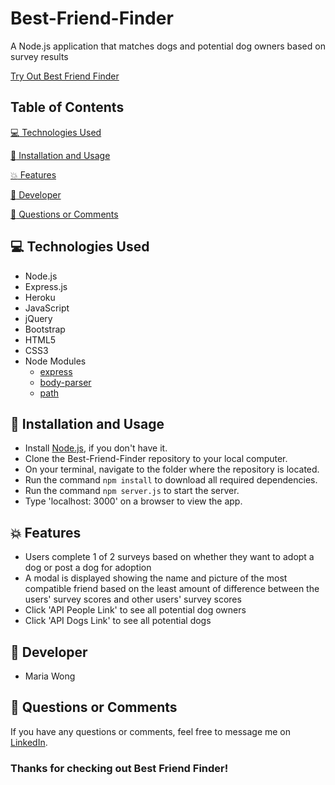 # Best-Friend-Finder

A Node.js application that matches dogs and potential dog owners based on survey results

[Try Out Best Friend Finder](https://pacific-retreat-17056.herokuapp.com/)


## Table of Contents

[:computer:  Technologies Used](#technologies-used)

[:dvd:  Installation and Usage](#installation)

[:boom:  Features](#features)

[:bust_in_silhouette:  Developer](#developer)

[:email:  Questions or Comments](#questions-or-comments)


## <a name="technologies-used"></a> :computer: Technologies Used 
 
* Node.js
* Express.js
* Heroku
* JavaScript
* jQuery
* Bootstrap
* HTML5
* CSS3
* Node Modules
	* [express](https://www.npmjs.com/package/express)
	* [body-parser](https://www.npmjs.com/package/body-parser)
	* [path](https://www.npmjs.com/package/path) 

## <a name="installation"></a> :dvd: Installation and Usage 

* Install [Node.js](https://nodejs.org/en/download/), if you don't have it.
* Clone the Best-Friend-Finder repository to your local computer.
* On your terminal, navigate to the folder where the repository is located.
* Run the command `npm install` to download all required dependencies.
* Run the command `npm server.js` to start the server.
* Type 'localhost: 3000' on a browser to view the app.


## <a name="features"></a> :boom: Features

* Users complete 1 of 2 surveys based on whether they want to adopt a dog or post a dog for adoption
* A modal is displayed showing the name and picture of the most compatible friend based on the least amount of difference between the users' survey scores and other users' survey scores
* Click 'API People Link' to see all potential dog owners
* Click 'API Dogs Link' to see all potential dogs


## <a name="developer"></a> :bust_in_silhouette: Developer

* Maria Wong 


## <a name="questions-or-comments"></a> :email: Questions or Comments 

If you have any questions or comments, feel free to message me on [LinkedIn](https://www.linkedin.com/in/maria-wong/).

 ### Thanks for checking out Best Friend Finder!

